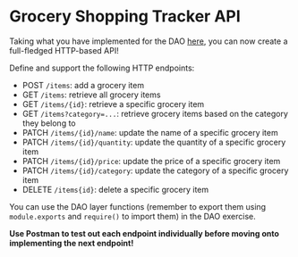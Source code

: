 # Grocery Shopping Tracker API
Taking what you have implemented for the DAO [here](./dao-grocery-shopping-tracker-dao.md), you can now create a full-fledged HTTP-based API!

Define and support the following HTTP endpoints:
- POST `/items`: add a grocery item
- GET `/items`: retrieve all grocery items
- GET `/items/{id}`: retrieve a specific grocery item
- GET `/items?category=...`: retrieve grocery items based on the category they belong to
- PATCH `/items/{id}/name`: update the name of a specific grocery item
- PATCH `/items/{id}/quantity`: update the quantity of a specific grocery item
- PATCH `/items/{id}/price`: update the price of a specific grocery item
- PATCH `/items/{id}/category`: update the category of a specific grocery item
- DELETE `/items{id}`: delete a specific grocery item

You can use the DAO layer functions (remember to export them using `module.exports` and `require()` to import them) in the DAO exercise.

**Use Postman to test out each endpoint individually before moving onto implementing the next endpoint!**